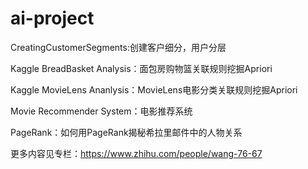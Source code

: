 # ai-project
CreatingCustomerSegments:创建客户细分，用户分层

Kaggle BreadBasket Analysis：面包房购物篮关联规则挖掘Apriori

Kaggle MovieLens Ananlysis：MovieLens电影分类关联规则挖掘Apriori

Movie Recommender System：电影推荐系统

PageRank：如何用PageRank揭秘希拉里邮件中的人物关系



更多内容见专栏：https://www.zhihu.com/people/wang-76-67
